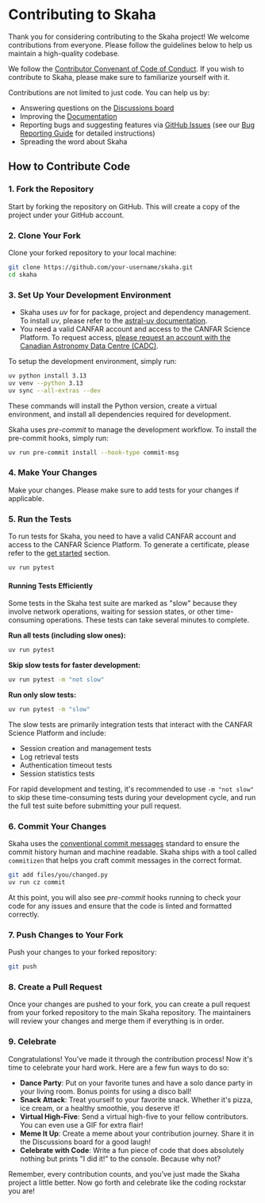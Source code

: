# Contributing to Skaha

Thank you for considering contributing to the Skaha project! We welcome contributions from everyone. Please follow the guidelines below to help us maintain a high-quality codebase.

We follow the [Contributor Convenant of Code of Conduct](https://github.com/shinybrar/skaha/blob/main/CODE_OF_CONDUCT.md). If you wish to contribute to Skaha, please make sure to familiarize yourself with it.

Contributions are not limited to just code. You can help us by:

- Answering questions on the [Discussions board](https://github.com/shinybrar/skaha/discussions)
- Improving the [Documentation](https://github.com/shinybrar/skaha/tree/main/docs)
- Reporting bugs and suggesting features via [GitHub Issues](https://github.com/shinybrar/skaha/issues) (see our [Bug Reporting Guide](https://shinybrar.github.io/skaha/bug-reports/) for detailed instructions)
- Spreading the word about Skaha

## How to Contribute Code

### 1. Fork the Repository

Start by forking the repository on GitHub. This will create a copy of the project under your GitHub account.

### 2. Clone Your Fork

Clone your forked repository to your local machine:

```bash
git clone https://github.com/your-username/skaha.git
cd skaha
```

### 3. Set Up Your Development Environment

- Skaha uses *uv* for for package, project and dependency management. To install *uv*, please refer to the [astral-uv documentation](https://docs.astral.sh/uv/getting-started/installation/).
- You need a valid CANFAR account and access to the CANFAR Science Platform. To request access, [please request an account with the Canadian Astronomy Data Centre (CADC)](https://www.cadc-ccda.hia-iha.nrc-cnrc.gc.ca/en/auth/request.html).

To setup the development environment, simply run:

```bash
uv python install 3.13
uv venv --python 3.13
uv sync --all-extras --dev
```

These commands will install the Python version, create a virtual environment, and install all dependencies required for development.

Skaha uses *pre-commit* to manage the development workflow. To install the pre-commit hooks, simply run:

```bash
uv run pre-commit install --hook-type commit-msg
```

### 4. Make Your Changes

Make your changes. Please make sure to add tests for your changes if applicable.

### 5. Run the Tests

To run tests for Skaha, you need to have a valid CANFAR account and access to the CANFAR Science Platform. To generate a certificate, please refer to the [get started](get-started.md) section.

```bash
uv run pytest
```

#### Running Tests Efficiently

Some tests in the Skaha test suite are marked as "slow" because they involve network operations, waiting for session states, or other time-consuming operations. These tests can take several minutes to complete.

**Run all tests (including slow ones):**
```bash
uv run pytest
```

**Skip slow tests for faster development:**
```bash
uv run pytest -m "not slow"
```

**Run only slow tests:**
```bash
uv run pytest -m "slow"
```

The slow tests are primarily integration tests that interact with the CANFAR Science Platform and include:
- Session creation and management tests
- Log retrieval tests
- Authentication timeout tests
- Session statistics tests

For rapid development and testing, it's recommended to use `-m "not slow"` to skip these time-consuming tests during your development cycle, and run the full test suite before submitting your pull request.

### 6. Commit Your Changes

Skaha uses the [conventional commit messages](https://www.conventionalcommits.org/en/v1.0.0/) standard to ensure the commit history human and machine readable. Skaha ships with a tool called `commitizen` that helps you craft commit messages in the correct format.

```bash
git add files/you/changed.py
uv run cz commit
```

At this point, you will also see *pre-commit* hooks running to check your code for any issues and ensure that the code is linted and formatted correctly.

### 7. Push Changes to Your Fork

Push your changes to your forked repository:

```bash
git push
```

### 8. Create a Pull Request

Once your changes are pushed to your fork, you can create a pull request from your forked repository to the main Skaha repository. The maintainers will review your changes and merge them if everything is in order.

### 9. Celebrate

Congratulations! You've made it through the contribution process! Now it's time to celebrate your hard work. Here are a few fun ways to do so:

- **Dance Party**: Put on your favorite tunes and have a solo dance party in your living room. Bonus points for using a disco ball!
- **Snack Attack**: Treat yourself to your favorite snack. Whether it's pizza, ice cream, or a healthy smoothie, you deserve it!
- **Virtual High-Five**: Send a virtual high-five to your fellow contributors. You can even use a GIF for extra flair!
- **Meme It Up**: Create a meme about your contribution journey. Share it in the Discussions board for a good laugh!
- **Celebrate with Code**: Write a fun piece of code that does absolutely nothing but prints "I did it!" to the console. Because why not?

Remember, every contribution counts, and you’ve just made the Skaha project a little better. Now go forth and celebrate like the coding rockstar you are!

